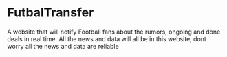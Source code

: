 # FutbalTransfer
A website that will notify Football fans about the rumors, ongoing and done deals in real time. All the news and data will all be in this website, dont worry all the news and data are reliable
